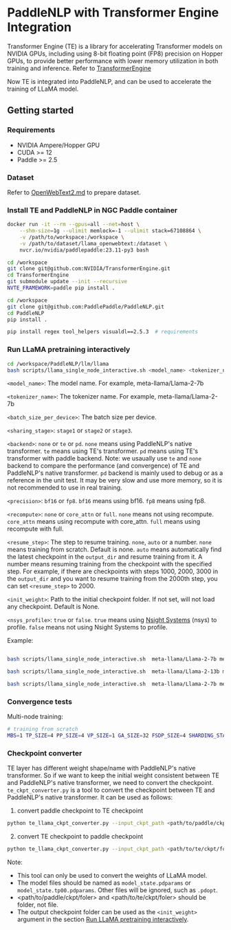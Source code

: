# PaddleNLP with Transformer Engine Integration
Transformer Engine (TE) is a library for accelerating Transformer models on NVIDIA GPUs, including using 8-bit floating point (FP8) precision on Hopper GPUs, to provide better performance with lower memory utilization in both training and inference. Refer to [TransformerEngine](https://github.com/NVIDIA/TransformerEngine)

Now TE is integrated into PaddleNLP, and can be used to accelerate the training of LLaMA model.

## Getting started

### Requirements

- NVIDIA Ampere/Hopper GPU
- CUDA >= 12
- Paddle >= 2.5

### Dataset

Refer to [OpenWebText2.md](https://github.com/PaddlePaddle/PaddleNLP/blob/develop/model_zoo/ernie-1.0/preprocess/docs/OpenWebText2.md) to prepare dataset.

### Install TE and PaddleNLP in NGC Paddle container

```bash
docker run -it --rm --gpus=all --net=host \
    --shm-size=1g --ulimit memlock=-1 --ulimit stack=67108864 \
    -v /path/to/workspace:/workspace \
    -v /path/to/dataset/llama_openwebtext:/dataset \
    nvcr.io/nvidia/paddlepaddle:23.11-py3 bash

cd /workspace
git clone git@github.com:NVIDIA/TransformerEngine.git
cd TransformerEngine
git submodule update --init --recursive
NVTE_FRAMEWORK=paddle pip install .

cd /workspace
git clone git@github.com:PaddlePaddle/PaddleNLP.git
cd PaddleNLP
pip install .

pip install regex tool_helpers visualdl==2.5.3  # requirements

```

### Run LLaMA pretraining interactively

```bash
cd /workspace/PaddleNLP/llm/llama
bash scripts/llama_single_node_interactive.sh <model_name> <tokenizer_name> <batch_size_per_device> <FSDP> <TP> <PP> <VP> <GA> <SP> <max_seqlen> <sharding_stage> <backend> <precision> <recompute> <resume_step> <init_weight> <nsys_profile>
```
`<model_name>`: The model name. For example, meta-llama/Llama-2-7b

`<tokenizer_name>`: The tokenizer name. For example, meta-llama/Llama-2-7b

`<batch_size_per_device>`: The batch size per device.

`<sharing_stage>`: `stage1` or `stage2` or `stage3`.

`<backend>`: `none` or `te` or `pd`. `none` means using PaddleNLP's native transformer. `te` means using TE's transformer. `pd` means using TE's transformer with paddle backend.
Note: we usaually use `te` and `none` backend to compare the performance (and convergence) of TE and PaddleNLP's native transformer. `pd` backend is mainly used to debug or as a reference in the unit test. It may be very slow and use more memory, so it is not recommended to use in real training.

`<precision>`: `bf16` or `fp8`. `bf16` means using bf16. `fp8` means using fp8.

`<recompute>`: `none` or `core_attn` or `full`. `none` means not using recompute. `core_attn` means using recompute with core_attn. `full` means using recompute with full.

`<resume_step>`: The step to resume training. `none`, `auto` or a number. `none` means training from scratch. Default is none. `auto` means automatically find the latest checkpoint in the `output_dir` and resume training from it. A number means resuming training from the checkpoint with the specified step. For example, if there are checkpoints with steps 1000, 2000, 3000 in the `output_dir` and you want to resume training from the 2000th step, you can set `<resume_step>` to 2000.

`<init_weight>`: Path to the initial checkpoint folder. If not set, will not load any checkpoint. Default is None.

`<nsys_profile>`: `true` or `false`. `true` means using [Nsight Systems](https://developer.nvidia.com/nsight-systems) (nsys) to profile. `false` means not using Nsight Systems to profile.


Example:
```bash

bash scripts/llama_single_node_interactive.sh  meta-llama/Llama-2-7b meta-llama/Llama-2-7b 1 8 1 1 1 1 false 4096 stage1 none bf16 full

bash scripts/llama_single_node_interactive.sh  meta-llama/Llama-2-13b meta-llama/Llama-2-13b 1 2 4 1 1 1 true 4096 stage1 te fp8 full

bash scripts/llama_single_node_interactive.sh  meta-llama/Llama-2-7b meta-llama/Llama-2-7b 1 4 2 1 1 16 false 4096 stage2 te fp8 full none /path/to/my_ckpt

```

### Convergence tests

Multi-node training:
```bash
# training from scratch
MBS=1 TP_SIZE=4 PP_SIZE=4 VP_SIZE=1 GA_SIZE=32 FSDP_SIZE=4 SHARDING_STAGE=stage1 BACKEND=te PREC=fp8 RECOMPUTE=full SP=true NSYS=false  MODEL_NAME=meta-llama/Llama-2-70b TOKENIZER_NAME=meta-llama/Llama-2-70b sbatch -N8 llama_multi_node.sub
```

### Checkpoint converter
TE layer has different weight shape/name with PaddleNLP's native transformer. So if we want to keep the initial weight consistent between TE and PaddleNLP's native transformer, we need to convert the checkpoint.
`te_ckpt_converter.py` is a tool to convert the checkpoint between TE and PaddleNLP's native transformer. It can be used as follows:

1. convert paddle checkpoint to TE checkpoint
```bash
python te_llama_ckpt_converter.py --input_ckpt_path <path/to/paddle/ckpt/foler> --output_ckpt_path <path/to/te/ckpt/foler> --mode pd2te
```

2. convert TE checkpoint to paddle checkpoint
```bash
python te_llama_ckpt_converter.py --input_ckpt_path <path/to/te/ckpt/foler> --output_ckpt_path <path/to/paddle/ckpt/foler> --mode te2pd
```

Note:
- This tool can only be used to convert the weights of LLaMA model.
- The model files should be named as `model_state.pdparams` or `model_state.tp00.pdparams`. Other files will be ignored, such as `.pdopt`.
- <path/to/paddle/ckpt/foler> and <path/to/te/ckpt/foler> should be folder, not file.
- The output checkpoint folder can be used as the `<init_weight>` argument in the section [Run LLaMA pretraining interactively](#run-llama-pretraining-interactively).
